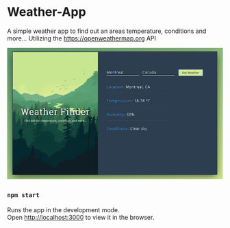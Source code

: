 # Weather-App

A simple weather app to find out an areas temperature, conditions and more...
Utilizing the https://openweathermap.org API

![Weather-App](/src/img/Example.png)

### `npm start`
Runs the app in the development mode.<br>
Open [http://localhost:3000](http://localhost:3000) to view it in the browser.